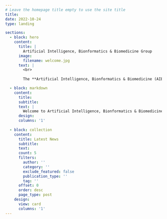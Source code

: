 ```yaml
---
# Leave the homepage title empty to use the site title
title:
date: 2022-10-24
type: landing

sections:
  - block: hero
    content:
      title: |
        Artificial Intelligence, Bionformatics & Biomedicine Group
      image:
        filename: welcome.jpg
      text: |
        <br>
        
        The **Artificial Intelligence, Bionformatics & Biomedicine (AIBioMed) Group** is a research group working on Artificial Intelligence and Machine Learning solutions for Bionformatics and Computational Medicine.

  - block: markdown
    content:
      title:
      subtitle:
      text: |
        Welcome to Artificial Intelligence, Bionformatics & Biomedicine (AIBioMed) Group, part of the Department of Computer Engineering, Automatics and Robotics (ICAR) of the University of Granada (UGR). The AIBioMed group focuses on discovering artificial intelligence and machine learning solutions for a diverse range of bioinformatics and biomedical problems. We are interested on dealing with Big Data from biological and biomedical fields, including genomics, medical imaging or clinical data, amongs others. Together with clinical collaborators, we aim to find new relevant biomarkers from huge amounts of data that can improve prognosis, diagnosis and treatments, that seeking for a more realistic personalized medicine and significantly impacting the quality of life in patients. Among our implemented and published algorithms, we have long expertise on both regression and classification machine learning solutions, multi-objective evolutionary algorithms or deep learning solutions like generative or diffusion models.
      design:
      columns: '1'
  
  - block: collection
    content:
      title: Latest News
      subtitle:
      text:
      count: 5
      filters:
        author: ''
        category: ''
        exclude_featured: false
        publication_type: ''
        tag: ''
      offset: 0
      order: desc
      page_type: post
    design:
      view: card
      columns: '1'
---
```

